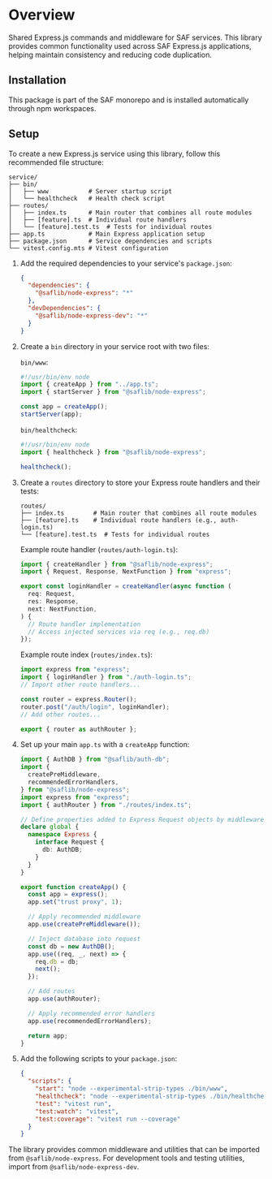 # Overview

Shared Express.js commands and middleware for SAF services. This library provides common functionality used across SAF Express.js applications, helping maintain consistency and reducing code duplication.

## Installation

This package is part of the SAF monorepo and is installed automatically through npm workspaces.

## Setup

To create a new Express.js service using this library, follow this recommended file structure:

```
service/
├── bin/
│   ├── www           # Server startup script
│   └── healthcheck   # Health check script
├── routes/
│   ├── index.ts      # Main router that combines all route modules
│   ├── [feature].ts  # Individual route handlers
│   └── [feature].test.ts  # Tests for individual routes
├── app.ts            # Main Express application setup
├── package.json      # Service dependencies and scripts
└── vitest.config.mts # Vitest configuration
```

1. Add the required dependencies to your service's `package.json`:

   ```json
   {
     "dependencies": {
       "@saflib/node-express": "*"
     },
     "devDependencies": {
       "@saflib/node-express-dev": "*"
     }
   }
   ```

2. Create a `bin` directory in your service root with two files:

   `bin/www`:

   ```javascript
   #!/usr/bin/env node
   import { createApp } from "../app.ts";
   import { startServer } from "@saflib/node-express";

   const app = createApp();
   startServer(app);
   ```

   `bin/healthcheck`:

   ```javascript
   #!/usr/bin/env node
   import { healthcheck } from "@saflib/node-express";

   healthcheck();
   ```

3. Create a `routes` directory to store your Express route handlers and their tests:

   ```
   routes/
   ├── index.ts        # Main router that combines all route modules
   ├── [feature].ts    # Individual route handlers (e.g., auth-login.ts)
   └── [feature].test.ts  # Tests for individual routes
   ```

   Example route handler (`routes/auth-login.ts`):

   ```typescript
   import { createHandler } from "@saflib/node-express";
   import { Request, Response, NextFunction } from "express";

   export const loginHandler = createHandler(async function (
     req: Request,
     res: Response,
     next: NextFunction,
   ) {
     // Route handler implementation
     // Access injected services via req (e.g., req.db)
   });
   ```

   Example route index (`routes/index.ts`):

   ```typescript
   import express from "express";
   import { loginHandler } from "./auth-login.ts";
   // Import other route handlers...

   const router = express.Router();
   router.post("/auth/login", loginHandler);
   // Add other routes...

   export { router as authRouter };
   ```

4. Set up your main `app.ts` with a `createApp` function:

   ```typescript
   import { AuthDB } from "@saflib/auth-db";
   import {
     createPreMiddleware,
     recommendedErrorHandlers,
   } from "@saflib/node-express";
   import express from "express";
   import { authRouter } from "./routes/index.ts";

   // Define properties added to Express Request objects by middleware
   declare global {
     namespace Express {
       interface Request {
         db: AuthDB;
       }
     }
   }

   export function createApp() {
     const app = express();
     app.set("trust proxy", 1);

     // Apply recommended middleware
     app.use(createPreMiddleware());

     // Inject database into request
     const db = new AuthDB();
     app.use((req, _, next) => {
       req.db = db;
       next();
     });

     // Add routes
     app.use(authRouter);

     // Apply recommended error handlers
     app.use(recommendedErrorHandlers);

     return app;
   }
   ```

5. Add the following scripts to your `package.json`:
   ```json
   {
     "scripts": {
       "start": "node --experimental-strip-types ./bin/www",
       "healthcheck": "node --experimental-strip-types ./bin/healthcheck",
       "test": "vitest run",
       "test:watch": "vitest",
       "test:coverage": "vitest run --coverage"
     }
   }
   ```

The library provides common middleware and utilities that can be imported from `@saflib/node-express`. For development tools and testing utilities, import from `@saflib/node-express-dev`.
